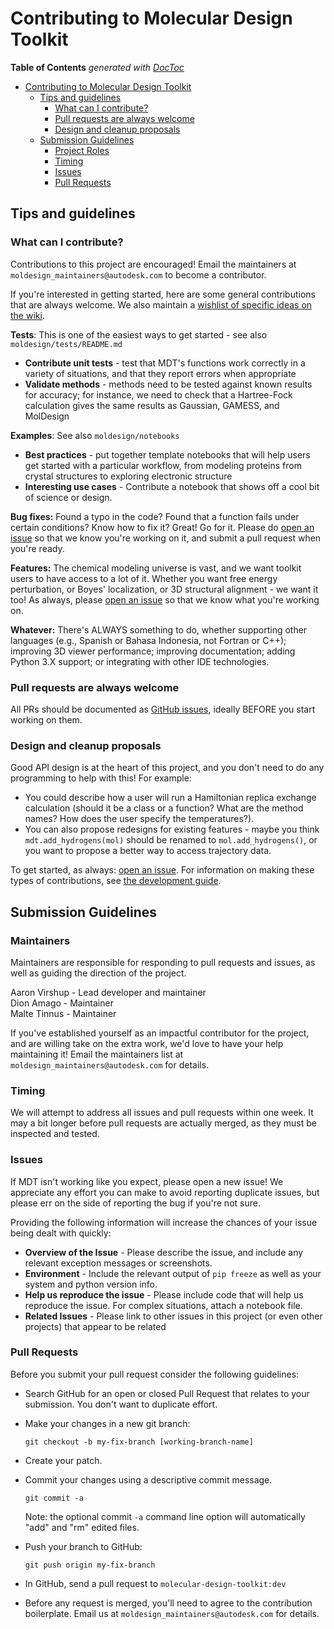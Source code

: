 # Contributing to Molecular Design Toolkit


<!-- START doctoc generated TOC please keep comment here to allow auto update -->
<!-- DON'T EDIT THIS SECTION, INSTEAD RE-RUN doctoc TO UPDATE -->
**Table of Contents**  *generated with [DocToc](https://github.com/thlorenz/doctoc)*

- [Contributing to Molecular Design Toolkit](#contributing-to-molecular-design-toolkit)
    - [Tips and guidelines](#tips-and-guidelines)
        - [What can I contribute?](#what-can-i-contribute)
        - [Pull requests are always welcome](#pull-requests-are-always-welcome)
        - [Design and cleanup proposals](#design-and-cleanup-proposals)
    - [Submission Guidelines](#submission-guidelines)
        - [Project Roles](#project-roles)
        - [Timing](#timing)
        - [Issues](#issues)
        - [Pull Requests](#pull-requests)

<!-- END doctoc generated TOC please keep comment here to allow auto update -->

<!-- to generate: npm install doctoc: doctoc --gitlab --maxlevel 3 CONTRIBUTING.md-->



## Tips and guidelines

### What can I contribute?
Contributions to this project are encouraged! Email the maintainers at `moldesign_maintainers@autodesk.com` to become a contributor.

If you're interested in getting started, here are some general contributions that are always welcome. We also maintain a [wishlist of specific ideas on the wiki](https://github.com/Autodesk/molecular-design-toolkit/wiki/Contribution-ideas).

**Tests**: This is one of the easiest ways to get started - see also `moldesign/tests/README.md`

 * **Contribute unit tests** - test that MDT's functions work correctly in a variety of situations, and that they report errors when appropriate 
 * **Validate methods** - methods need to be tested against known results for accuracy; for instance, we need to check that a Hartree-Fock calculation gives the same results as Gaussian, GAMESS, and MolDesign

**Examples**: See also `moldesign/notebooks`

 * **Best practices** - put together template notebooks that will help users get started with a particular workflow, from modeling proteins from crystal structures to exploring electronic structure
 * **Interesting use cases** - Contribute a notebook that shows off a cool bit of science or design.

**Bug fixes:** Found a typo in the code? Found that a function fails under certain conditions? Know how to fix it? Great! Go for it. Please do [open an issue](https://github.com/autodesk/molecular-design-toolkit/issues) so that we know you're working on it, and submit a pull request when you're ready.

**Features:** The chemical modeling universe is vast, and we want toolkit users to have access to a lot of it. Whether you want free energy perturbation, or Boyes' localization, or 3D structural alignment - we want it too! As always, please [open an issue](https://github.com/autodesk/molecular-design-toolkit/issues) so that we know what you're working on.


**Whatever:** There's ALWAYS something to do, whether supporting other languages (e.g., Spanish or Bahasa Indonesia, not Fortran or C++); improving 3D viewer performance; improving documentation; adding Python 3.X support; or integrating with other IDE technologies.

### Pull requests are always welcome

All PRs should be documented as [GitHub issues](https://github.com/autodesk/molecular-design-toolkit/issues), ideally BEFORE you start working on them.

### Design and cleanup proposals

Good API design is at the heart of this project, and you don't need to do any programming to help with this! For example:

 * You could describe how a user will run a Hamiltonian replica exchange calculation (should it be a class or a function? What are the method names? How does the user specify the temperatures?).
 * You can also propose redesigns for existing features - maybe you think `mdt.add_hydrogens(mol)` should be renamed to `mol.add_hydrogens()`, or you want to propose a better way to access trajectory data.

To get started, as always: [open an issue](https://github.com/autodesk/molecular-design-toolkit/issues). For information on making these types of
contributions, see [the development guide](DEVELOPMENT.md).



## Submission Guidelines

### Maintainers
Maintainers are responsible for responding to pull requests and issues, as well as guiding the direction of the project.

Aaron Virshup - Lead developer and maintainer<br>
Dion Amago - Maintainer<br>
Malte Tinnus - Maintainer

If you've established yourself as an impactful contributor for the project, and are willing take on the extra work, we'd love to have your help maintaining it! Email the maintainers list at `moldesign_maintainers@autodesk.com` for details.

### Timing

We will attempt to address all issues and pull requests within one week. It may a bit longer before pull requests are actually merged, as they must be inspected and tested. 

### Issues

If MDT isn't working like you expect, please open a new issue! We appreciate any effort you can make to avoid reporting duplicate issues, but please err on the side of reporting the bug if you're not sure.

Providing the following information will increase the chances of your issue being dealt with quickly:

* **Overview of the Issue** - Please describe the issue, and include any relevant exception messages or screenshots.
* **Environment** - Include the relevant output of `pip freeze` as well as your system and python version info.
* **Help us reproduce the issue** - Please include code that will help us reproduce the issue. For complex situations, attach a notebook file.
* **Related Issues** - Please link to other issues in this project (or even other projects) that appear to be related 

### Pull Requests

Before you submit your pull request consider the following guidelines:


* Search GitHub for an open or closed Pull Request that relates to your submission. You don't want to duplicate effort.
* Make your changes in a new git branch:

     ```shell
     git checkout -b my-fix-branch [working-branch-name]
     ```

* Create your patch.
* Commit your changes using a descriptive commit message.

     ```shell
     git commit -a
     ```
  Note: the optional commit `-a` command line option will automatically "add" and "rm" edited files.

* Push your branch to GitHub:

    ```shell
    git push origin my-fix-branch
    ```

* In GitHub, send a pull request to `molecular-design-toolkit:dev`
* Before any request is merged, you'll need to agree to the contribution boilerplate. Email us at `moldesign_maintainers@autodesk.com` for details. 
